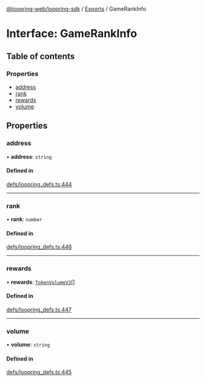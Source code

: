 [@loopring-web/loopring-sdk](../README.md) / [Exports](../modules.md) / GameRankInfo

# Interface: GameRankInfo

## Table of contents

### Properties

- [address](GameRankInfo.md#address)
- [rank](GameRankInfo.md#rank)
- [rewards](GameRankInfo.md#rewards)
- [volume](GameRankInfo.md#volume)

## Properties

### address

• **address**: `string`

#### Defined in

[defs/loopring_defs.ts:444](https://github.com/Loopring/loopring_sdk/blob/6d0be7c/src/defs/loopring_defs.ts#L444)

___

### rank

• **rank**: `number`

#### Defined in

[defs/loopring_defs.ts:446](https://github.com/Loopring/loopring_sdk/blob/6d0be7c/src/defs/loopring_defs.ts#L446)

___

### rewards

• **rewards**: [`TokenVolumeV3`](TokenVolumeV3.md)[]

#### Defined in

[defs/loopring_defs.ts:447](https://github.com/Loopring/loopring_sdk/blob/6d0be7c/src/defs/loopring_defs.ts#L447)

___

### volume

• **volume**: `string`

#### Defined in

[defs/loopring_defs.ts:445](https://github.com/Loopring/loopring_sdk/blob/6d0be7c/src/defs/loopring_defs.ts#L445)
